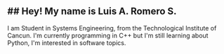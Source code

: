 ## ## Hey! My name is Luis A. Romero S.
I am Student in Systems Engineering, from the Technological Institute of Cancun. 
I'm currently programming in C++ but I'm still learning about Python, I'm interested in software topics.

<!--
**LuisAngelRomeroSanchez/LuisAngelRomeroSanchez** is a ✨ _special_ ✨ repository because its `README.md` (this file) appears on your GitHub profile.

Here are some ideas to get you started:

- 🔭 I’m currently working on ...
- 🌱 I’m currently learning ...
- 👯 I’m looking to collaborate on ...
- 🤔 I’m looking for help with ...
- 💬 Ask me about ...
- 📫 How to reach me: ...
- 😄 Pronouns: ...
- ⚡ Fun fact: ...
-->
